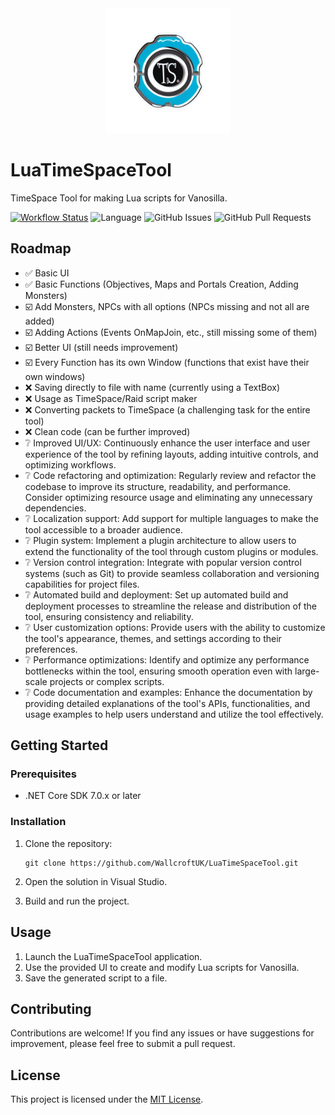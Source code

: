 <div align="center">
  <img src="https://github.com/WallcroftUK/LuaTimeSpaceTool/raw/main/assets/logo.png" alt="LuaTimeSpaceTool Logo" width="200">
</div>

# LuaTimeSpaceTool

TimeSpace Tool for making Lua scripts for Vanosilla.

[![Workflow Status](https://github.com/WallcroftUK/LuaTimeSpaceTool/actions/workflows/dotnet-desktop.yml/badge.svg)](https://github.com/WallcroftUK/LuaTimeSpaceTool/actions/workflows/build.yml)
![Language](https://img.shields.io/github/languages/top/WallcroftUK/LuaTimeSpaceTool)
![GitHub Issues](https://img.shields.io/github/issues/WallcroftUK/LuaTimeSpaceTool)
![GitHub Pull Requests](https://img.shields.io/github/issues-pr/WallcroftUK/LuaTimeSpaceTool)

## Roadmap

- ✅ Basic UI
- ✅ Basic Functions (Objectives, Maps and Portals Creation, Adding Monsters)
- ☑️ Add Monsters, NPCs with all options (NPCs missing and not all are added)
- ☑️ Adding Actions (Events OnMapJoin, etc., still missing some of them)
- ☑️ Better UI (still needs improvement)
- ☑️ Every Function has its own Window (functions that exist have their own windows)
- ❌ Saving directly to file with name (currently using a TextBox)
- ❌ Usage as TimeSpace/Raid script maker
- ❌ Converting packets to TimeSpace (a challenging task for the entire tool)
- ❌ Clean code (can be further improved)
- ❔ Improved UI/UX: Continuously enhance the user interface and user experience of the tool by refining layouts, adding intuitive controls, and optimizing workflows.
- ❔ Code refactoring and optimization: Regularly review and refactor the codebase to improve its structure, readability, and performance. Consider optimizing resource usage and eliminating any unnecessary dependencies.
- ❔ Localization support: Add support for multiple languages to make the tool accessible to a broader audience.
- ❔ Plugin system: Implement a plugin architecture to allow users to extend the functionality of the tool through custom plugins or modules.
- ❔ Version control integration: Integrate with popular version control systems (such as Git) to provide seamless collaboration and versioning capabilities for project files.
- ❔ Automated build and deployment: Set up automated build and deployment processes to streamline the release and distribution of the tool, ensuring consistency and reliability.
- ❔ User customization options: Provide users with the ability to customize the tool's appearance, themes, and settings according to their preferences.
- ❔ Performance optimizations: Identify and optimize any performance bottlenecks within the tool, ensuring smooth operation even with large-scale projects or complex scripts.
- ❔ Code documentation and examples: Enhance the documentation by providing detailed explanations of the tool's APIs, functionalities, and usage examples to help users understand and utilize the tool effectively.

## Getting Started

### Prerequisites

- .NET Core SDK 7.0.x or later

### Installation

1. Clone the repository:

   ```shell
   git clone https://github.com/WallcroftUK/LuaTimeSpaceTool.git
   ```
2. Open the solution in Visual Studio.
3. Build and run the project.

## Usage

1. Launch the LuaTimeSpaceTool application.
2. Use the provided UI to create and modify Lua scripts for Vanosilla.
3. Save the generated script to a file.

## Contributing

Contributions are welcome! If you find any issues or have suggestions for improvement, please feel free to submit a pull request.

## License

This project is licensed under the [MIT License](LICENSE).

<!-- 
## Acknowledgments

- [Library Name](Library Link): This project utilizes the functionality provided by the Library Name to achieve XYZ.
- [Tutorial](Tutorial Link): The implementation of feature ABC was inspired by the tutorial found at Tutorial Link.
- Special thanks to [Contributor Name](Contributor GitHub Profile) for their valuable contributions and support throughout the development of this project.
-->
